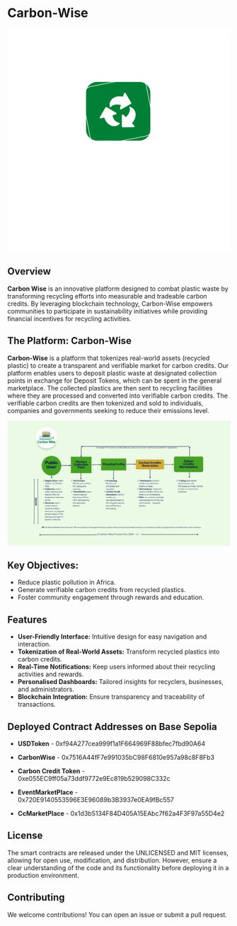 # Carbon-Wise

![Image](./carbon-wise-logo.svg)

## Overview

**Carbon Wise**  is an innovative platform designed to combat plastic waste by transforming recycling efforts into measurable and tradeable carbon credits. By leveraging blockchain technology, Carbon-Wise empowers communities to participate in sustainability initiatives while providing financial incentives for recycling activities.

## The Platform: Carbon-Wise

**Carbon-Wise** is a platform that tokenizes real-world assets (recycled plastic) to create a transparent and verifiable market for carbon credits. Our platform enables users to deposit plastic waste at designated collection points in exchange for Deposit Tokens, which can be spent in the general marketplace. The collected plastics are then sent to recycling facilities where they are processed and converted into verifiable carbon credits. The verifiable carbon credits are then tokenized and sold to individuals, companies and governments seeking to reduce their emissions level.

![Image](./Roadmap.svg)

## Key Objectives:
- Reduce plastic pollution in Africa.
- Generate verifiable carbon credits from recycled plastics.
- Foster community engagement through rewards and education.

## Features
- **User-Friendly Interface:** Intuitive design for easy navigation and interaction.
- **Tokenization of Real-World Assets:** Transform recycled plastics into carbon credits.
- **Real-Time Notifications:** Keep users informed about their recycling activities and rewards.
- **Personalised Dashboards:** Tailored insights for recyclers, businesses, and administrators.
- **Blockchain Integration:** Ensure transparency and traceability of transactions.

## Deployed Contract Addresses on Base Sepolia

- **USDToken** - 0xf94A277cea999f1a1F664969F88bfec7fbd90A64

- **CarbonWise** - 0x7516A44fF7e991035bC98F6810e957a98c8F8Fb3

- **Carbon Credit Token** - 0xe055EC9ff05a73ddf9772e9Ec819b529098C332c

- **EventMarketPlace** - 0x720E9140553596E3E96089b3B3937e0EA9fBc557

- **CcMarketPlace** - 0x1d3b5134F84D405A15EAbc7f62a4F3F97a55D4e2

## License

The smart contracts are released under the UNLICENSED and MIT licenses, allowing for open use, modification, and distribution. However, ensure a clear understanding of the code and its functionality before deploying it in a production environment.

## Contributing

We welcome contributions! You can open an issue or submit a pull request.